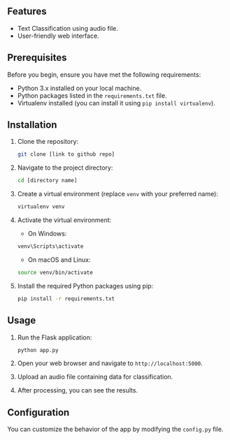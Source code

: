 ## Features

- Text Classification using audio file.
- User-friendly web interface.

## Prerequisites

Before you begin, ensure you have met the following requirements:

- Python 3.x installed on your local machine.
- Python packages listed in the `requirements.txt` file.
- Virtualenv installed (you can install it using `pip install virtualenv`).

## Installation

1. Clone the repository:

   ```bash
   git clone [link to github repo]
   ```

2. Navigate to the project directory:

   ```bash
   cd [directory name]
   ```

3. Create a virtual environment (replace `venv` with your preferred name):

   ```bash
   virtualenv venv
   ```

4. Activate the virtual environment:

   - On Windows:

   ```bash
   venv\Scripts\activate
   ```

   - On macOS and Linux:

   ```bash
   source venv/bin/activate
   ```

5. Install the required Python packages using pip:

   ```bash
   pip install -r requirements.txt
   ```

## Usage

1. Run the Flask application:

   ```bash
   python app.py
   ```

2. Open your web browser and navigate to `http://localhost:5000`.

3. Upload an audio file containing data for classification.

4. After processing, you can see the results.

## Configuration

You can customize the behavior of the app by modifying the `config.py` file.
